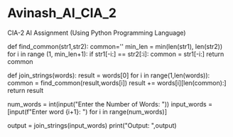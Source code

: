 # Avinash_AI_CIA_2
CIA-2 AI Assignment (Using Python Programming Language)

def find_common(str1,str2):
    common=''
    min_len = min(len(str1), len(str2))
    for i in range (1, min_len+1):
        if str1[-i:] == str2[:i]:
            common = str1[-i:]
        return common
    
def join_strings(words):
    result = words[0]
    for i in range(1,len(words)):
        common = find_common(result,words[i])
        result += words[i][len(common):]
    return result

num_words = int(input("Enter the Number of Words: "))
input_words = [input(f"Enter word {i+1}: ") for i in range(num_words)]
    
output = join_strings(input_words)
print("Output: ",output)
        
